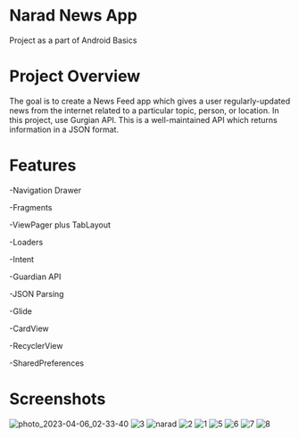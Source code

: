 # Narad News App
Project as a part of Android Basics 
# Project Overview
The goal is to create a News Feed app which gives a user regularly-updated news from the internet related to a particular topic, person, or location. In this project, use Gurgian API. This is a well-maintained API which returns information in a JSON format.
# Features
-Navigation Drawer

-Fragments

-ViewPager plus TabLayout

-Loaders

-Intent

-Guardian API

-JSON Parsing

-Glide

-CardView

-RecyclerView

-SharedPreferences

# Screenshots
![photo_2023-04-06_02-33-40](https://user-images.githubusercontent.com/126187853/230211860-b2348bb1-a4d9-4079-95f8-9090786042ec.jpg)
![3](https://user-images.githubusercontent.com/126187853/230211915-1218b061-4bde-4358-bd0a-dbc95f5d0365.jpg)
![narad](https://user-images.githubusercontent.com/126187853/230211888-8b09e687-4253-428f-b2ab-48eada06c9af.jpg)
![2](https://user-images.githubusercontent.com/126187853/230211940-c043bd49-cb0a-49bb-89e4-d1904a74991c.jpg)
![1](https://user-images.githubusercontent.com/126187853/230211946-240ef1f6-46df-4647-993f-402530630ad6.jpg)
![5](https://user-images.githubusercontent.com/126187853/230212706-26042662-6a72-4a6d-8d24-b0b353916193.jpg)
![6](https://user-images.githubusercontent.com/126187853/230212714-88682ce8-9a03-4d9b-bcee-f44573b7eb60.jpg)
![7](https://user-images.githubusercontent.com/126187853/230212758-c7a8bd7e-c715-4499-9be0-2c2e2aa75163.jpg)
![8](https://user-images.githubusercontent.com/126187853/230212766-7c5e3e27-3985-4600-a0b3-206c65a5cc03.jpg)

